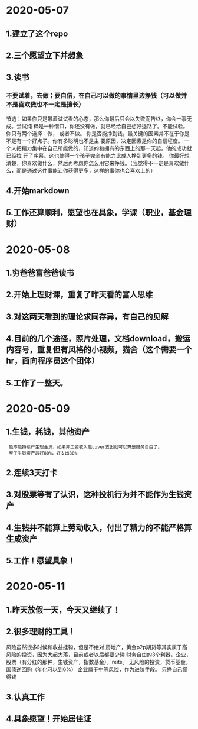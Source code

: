 # 2020-05-07
## 1.建立了这个repo
## 2.三个愿望立下并想象
## 3.读书
### 不要试着，去做；要自信，在自己可以做的事情里边挣钱（可以做并不是喜欢做也不一定是擅长）
节选：如果你只是带着试试看的心态，那么你最后只会以失败而告终，你会一事无成。尝试纯 粹是一种借口，你还没有做，就已经给自己想好退路了。不能试验。你只有两个选择：做， 或者不做。
你是否能挣到钱，最关键的因素并不在于你是不是有一个好点子。你有多聪明也不是主 要原因，决定因素是你的自信程度。 一个人把精力集中在自己所能做的，知道的和拥有的东西上的那一天起，他的成功就已经拉 开了序幕。这也使得一个孩子完全有能力比成人挣到更多的钱。
你最好想清楚，你喜欢做什么，然后再考虑你怎么用它来挣钱。（我觉得不一定是喜欢做什么，而是通过这件事能让你获得更多，这样的事你也会喜欢上的）
## 4.开始markdown
## 5.工作还算顺利，愿望也在具象，学课（职业，基金理财）

# 2020-05-08
## 1.穷爸爸富爸爸读书
## 2.开始上理财课，重复了昨天看的富人思维
## 3.对这两天看到的理论求同存异，有自己的见解
## 4.目前的几个途径，照片处理，文档download，搬运内容号，重复但有风格的小视频，猫舍（这个需要一个hr，面向程序员这个团体）
## 5.工作了一整天。
# 2020-05-09
## 1.生钱，耗钱，其他资产
     能不能持续产生现金流，如果非工资收入能cover支出就可以算是财务自由了。
     至于生钱资产最好80%，好支出80%
## 2.连续3天打卡
## 3.对股票等有了认识，这种投机行为并不能作为生钱资产
## 4.生钱并不能算上劳动收入，付出了精力的不能严格算生成资产
## 5.工作！愿望具象！
# 2020-05-11
## 1.昨天放假一天，今天又继续了！
## 2.很多理财的工具！
   风险虽然很多时候和收益挂钩，但是不绝对
   房地产，黄金p2p期货等其实属于高风险的投资，因为大起大落，目前或者以后都要少碰
   财务自由的3个利器，企业，股票（有分红的那种，生钱资产，指数基金），reits。
   无风险的投资，货币基金，国债逆回购（年化可以到6%）
   企业属于中等风险，作为进阶手段。
   只挣自己懂得钱
## 3.认真工作
## 4.具象愿望！开始居住证
